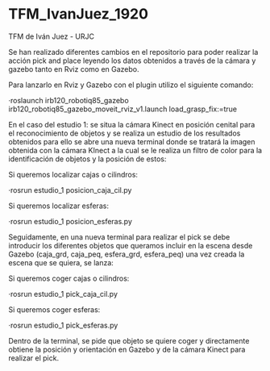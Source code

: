 # TFM_IvanJuez_1920
TFM de Iván Juez - URJC

Se han realizado diferentes cambios en el repositorio para poder realizar la acción pick and place leyendo los datos obtenidos a través de la cámara y gazebo tanto en Rviz como en Gazebo.

Para lanzarlo en Rviz y Gazebo con el plugin utilizo el siguiente comando:

·roslaunch irb120_robotiq85_gazebo irb120_robotiq85_gazebo_moveit_rviz_v1.launch load_grasp_fix:=true

En el caso del estudio 1: se situa la cámara Kinect en posición cenital para el reconocimiento de objetos y se realiza un estudio de los resultados obtenidos para ello
se abre una nueva terminal donde se tratará la imagen obtenida con la cámara KInect a la cual se le realiza un filtro de color para la identificación de objetos y la posición de estos:

Si queremos localizar cajas o cilindros:

  ·rosrun estudio_1 posicion_caja_cil.py
  
Si queremos localizar esferas:

  ·rosrun estudio_1 posicion_esferas.py


Seguidamente, en una nueva terminal para realizar el pick se debe introducir los diferentes objetos que queramos incluir en la escena desde Gazebo (caja_grd, caja_peq, esfera_grd, esfera_peq) una vez creada la escena que se quiera, se lanza:

Si queremos coger cajas o cilindros:

  ·rosrun estudio_1 pick_caja_cil.py
  
Si queremos coger esferas:

  ·rosrun estudio_1 pick_esferas.py

Dentro de la terminal, se pide que objeto se quiere coger y directamente obtiene la posición y orientación en Gazebo y de la cámara Kinect para realizar el pick.






